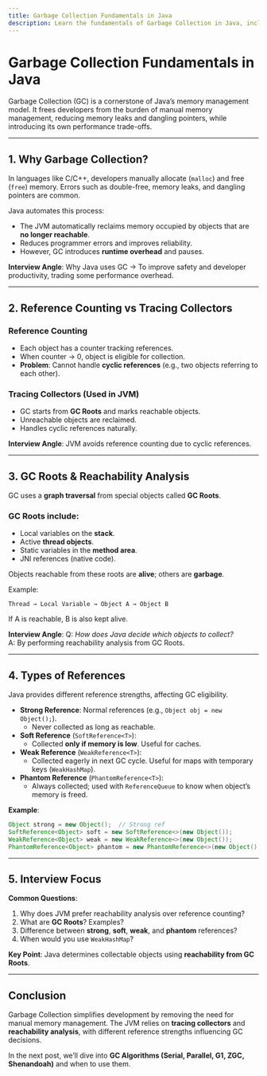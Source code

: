 ```yaml
---
title: Garbage Collection Fundamentals in Java
description: Learn the fundamentals of Garbage Collection in Java, including why GC is needed, reference counting vs tracing collectors, GC roots, reachability analysis, and reference types, with interview insights.
---
```


# Garbage Collection Fundamentals in Java

Garbage Collection (GC) is a cornerstone of Java’s memory management model. It frees developers from the burden of manual memory management, reducing memory leaks and dangling pointers, while introducing its own performance trade-offs.

---

## 1. Why Garbage Collection?

In languages like C/C++, developers manually allocate (`malloc`) and free (`free`) memory. Errors such as double-free, memory leaks, and dangling pointers are common.

Java automates this process:
- The JVM automatically reclaims memory occupied by objects that are **no longer reachable**.
- Reduces programmer errors and improves reliability.
- However, GC introduces **runtime overhead** and pauses.

**Interview Angle**: Why Java uses GC → To improve safety and developer productivity, trading some performance overhead.

---

## 2. Reference Counting vs Tracing Collectors

### Reference Counting
- Each object has a counter tracking references.
- When counter → 0, object is eligible for collection.
- **Problem**: Cannot handle **cyclic references** (e.g., two objects referring to each other).

### Tracing Collectors (Used in JVM)
- GC starts from **GC Roots** and marks reachable objects.
- Unreachable objects are reclaimed.
- Handles cyclic references naturally.

**Interview Angle**: JVM avoids reference counting due to cyclic references.

---

## 3. GC Roots & Reachability Analysis

GC uses a **graph traversal** from special objects called **GC Roots**.

### GC Roots include:
- Local variables on the **stack**.
- Active **thread objects**.
- Static variables in the **method area**.
- JNI references (native code).

Objects reachable from these roots are **alive**; others are **garbage**.

Example:
```
Thread → Local Variable → Object A → Object B
```  
If A is reachable, B is also kept alive.

**Interview Angle**: Q: *How does Java decide which objects to collect?*  
A: By performing reachability analysis from GC Roots.

---

## 4. Types of References

Java provides different reference strengths, affecting GC eligibility.

- **Strong Reference**: Normal references (e.g., `Object obj = new Object();`).  
  - Never collected as long as reachable.  
- **Soft Reference** (`SoftReference<T>`):  
  - Collected **only if memory is low**. Useful for caches.  
- **Weak Reference** (`WeakReference<T>`):  
  - Collected eagerly in next GC cycle. Useful for maps with temporary keys (`WeakHashMap`).  
- **Phantom Reference** (`PhantomReference<T>`):  
  - Always collected; used with `ReferenceQueue` to know when object’s memory is freed.

**Example**:
```java
Object strong = new Object();  // Strong ref
SoftReference<Object> soft = new SoftReference<>(new Object());
WeakReference<Object> weak = new WeakReference<>(new Object());
PhantomReference<Object> phantom = new PhantomReference<>(new Object(), new ReferenceQueue<>());
```

---

## 5. Interview Focus

**Common Questions**:
1. Why does JVM prefer reachability analysis over reference counting?  
2. What are **GC Roots**? Examples?  
3. Difference between **strong**, **soft**, **weak**, and **phantom** references?  
4. When would you use `WeakHashMap`?  

**Key Point**: Java determines collectable objects using **reachability from GC Roots**.

---

## Conclusion

Garbage Collection simplifies development by removing the need for manual memory management. The JVM relies on **tracing collectors** and **reachability analysis**, with different reference strengths influencing GC decisions.

In the next post, we’ll dive into **GC Algorithms (Serial, Parallel, G1, ZGC, Shenandoah)** and when to use them.

